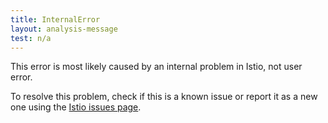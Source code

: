 ```yaml
---
title: InternalError
layout: analysis-message
test: n/a
---
```


This error is most likely caused by an internal problem in Istio, not user error.

To resolve this problem, check if this is a known issue or report it as a new one using
the [Istio issues page](https://github.com/istio/istio/issues).
